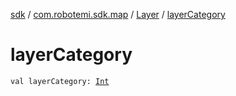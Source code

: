 [sdk](../../index.md) / [com.robotemi.sdk.map](../index.md) / [Layer](index.md) / [layerCategory](./layer-category.md)

# layerCategory

`val layerCategory: `[`Int`](https://kotlinlang.org/api/latest/jvm/stdlib/kotlin/-int/index.html)